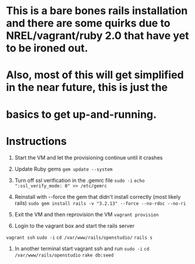 # This is a bare bones rails installation and there are some quirks due to NREL/vagrant/ruby 2.0 that have yet to be ironed out.

# Also, most of this will get simplified in the near future, this is just the
# basics to get up-and-running.

# Instructions
1. Start the VM and let the provisioning continue until it crashes
1. Update Ruby gems
 `gem update --system`
1. Turn off ssl verification in the .gemrc file
  `sudo -i`
 `echo ":ssl_verify_mode: 0" >> /etc/gemrc`


1. Reinstall with --force the gem that didn't install correctly (most likely rails)
`sudo gem install rails -v "3.2.13" --force --no-rdoc --no-ri`

1. Exit the VM and then reprovision the VM
`vagrant provision`

1. Login to the vagrant box and start the rails server

`vagrant ssh`
`sudo -i`
`cd /var/www/rails/openstudio/`
`rails s`

1. In another terminal start vagrant ssh and run
`sudo -i`
`cd /var/www/rails/openstudio`
`rake db:seed`

